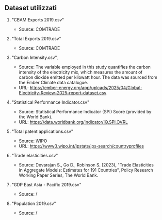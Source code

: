 ## Dataset utilizzati

1. "CBAM Exports 2019.csv"
    - Source: COMTRADE

2. "Total Exports 2019.csv"
    - Source: COMTRADE

3. "Carbon Intensity.csv",
    - Source: The variable employed in this study quantifies the carbon intensity of the electricity mix, which measures the amount of carbon dioxide emitted per kilowatt hour. The data was sourced from the Ember Climate data catalogue.
    - URL: https://ember-energy.org/app/uploads/2025/04/Global-Electricity-Review-2025-report-dataset.csv

4. "Statistical Performance Indicator.csv"
    - Source: Statistical Performance Indicator (SPI) Score (provided by the World Bank).
    - URL: https://data.worldbank.org/indicator/IQ.SPI.OVRL

5. "Total patent applications.csv"
    - Source: WIPO
    - URL: https://www3.wipo.int/ipstats/ips-search/countryprofiles

6. "Trade elasticities.csv"
    - Source: Devarajan S., Go D., Robinson S. (2023), "Trade Elasticities in Aggregate Models: Estimates for 191 Countries", Policy Research Working Paper Series, The World Bank.

7. "GDP East Asia - Pacific 2019.csv"
    - Source: /

8. "Population 2019.csv"
    - Source: /